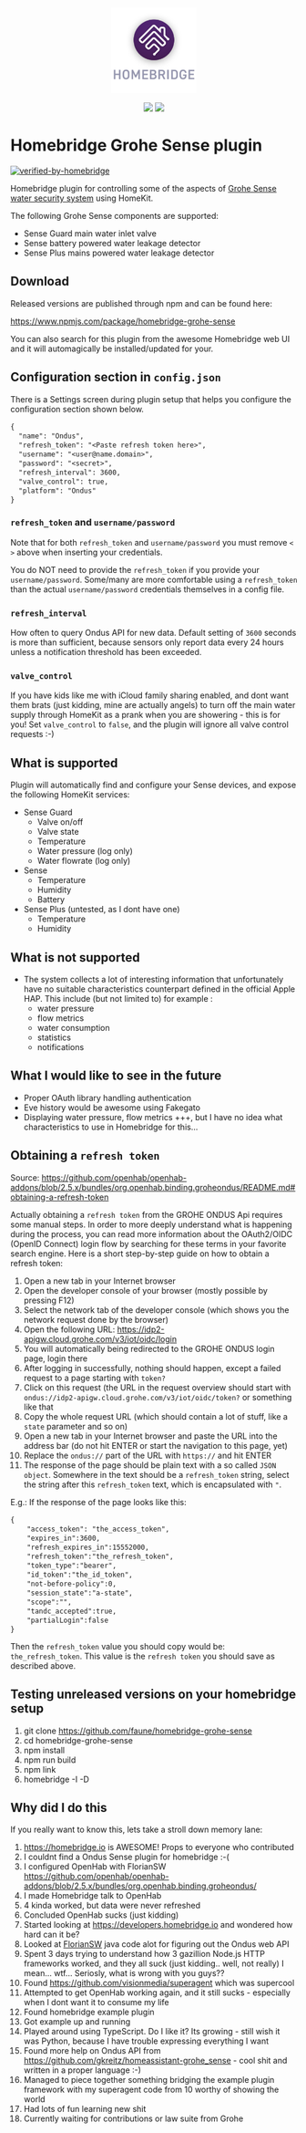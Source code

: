 
<p align="center">

<img src="https://github.com/homebridge/branding/raw/master/logos/homebridge-wordmark-logo-vertical.png" width="150"> 
</p>
<p align="center">

<img src="https://cdn.cloud.grohe.com/Web/4_3/ZZH_T22500C05_000_01_4_3/4_3/710/ZZH_T22500C05_000_01_4_3_4_3.jpg" width="150">
<img src="https://cdn.cloud.grohe.com/Web/4_3/ZZH_T22505D55_000_01_4_3/4_3/710/ZZH_T22505D55_000_01_4_3_4_3.jpg" width="150">
</p>


# Homebridge Grohe Sense plugin

[![verified-by-homebridge](https://badgen.net/badge/homebridge/verified/purple)](https://github.com/homebridge/homebridge/wiki/Verified-Plugins)

Homebridge plugin for controlling some of the aspects of [Grohe Sense water security system](https://www.grohe.co.uk/en_gb/smarthome/grohe-sense-water-security-system/) using HomeKit.

The following Grohe Sense components are supported:

  * Sense Guard main water inlet valve
  * Sense battery powered water leakage detector
  * Sense Plus mains powered water leakage detector

## Download

Released versions are published through npm and can be found here:

https://www.npmjs.com/package/homebridge-grohe-sense

You can also search for this plugin from the awesome Homebridge web UI and it will automagically be installed/updated for your.

## Configuration section in `config.json`

There is a Settings screen during plugin setup that helps you configure the configuration section shown below. 

````
{
  "name": "Ondus",
  "refresh_token": "<Paste refresh token here>",
  "username": "<user@name.domain>",
  "password": "<secret>",
  "refresh_interval": 3600,
  "valve_control": true,
  "platform": "Ondus"
}
````
### `refresh_token` and `username/password`
Note that for both `refresh_token` and `username/password` you must remove `< >` above when inserting your credentials. 

You do NOT need to provide the `refresh_token` if you provide your `username/password`. Some/many are more comfortable using a `refresh_token` than the actual `username/password` credentials themselves in a config file. 

### `refresh_interval`
How often to query Ondus API for new data. Default setting of `3600` seconds is more than sufficient, because sensors only report data every 24 hours unless a notification threshold has been exceeded.

### `valve_control`
If you have kids like me with iCloud family sharing enabled, and dont want them brats (just kidding, mine are actually angels) to turn off the main water supply through HomeKit as a prank when you are showering - this is for you! Set `valve_control` to `false`, and the plugin will ignore all valve control requests :-)


## What is supported

Plugin will automatically find and configure your Sense devices, and expose the following HomeKit services:

 * Sense Guard
   - Valve on/off
   - Valve state
   - Temperature
   - Water pressure (log only)
   - Water flowrate (log only)
 * Sense
   - Temperature
   - Humidity
   - Battery
 * Sense Plus (untested, as I dont have one)
   - Temperature
   - Humidity


## What is not supported

* The system collects a lot of interesting information that unfortunately have no suitable characteristics counterpart defined in the official Apple HAP. This include (but not limited to) for example :
  - water pressure
  - flow metrics
  - water consumption
  - statistics
  - notifications


## What I would like to see in the future
 
* Proper OAuth library handling authentication
* Eve history would be awesome using Fakegato
* Displaying water pressure, flow metrics +++, but I have no idea what characteristics to use in Homebridge for this...




## Obtaining a `refresh token`

Source: <https://github.com/openhab/openhab-addons/blob/2.5.x/bundles/org.openhab.binding.groheondus/README.md#obtaining-a-refresh-token>

Actually obtaining a `refresh token` from the GROHE ONDUS Api requires some manual steps.
In order to more deeply understand what is happening during the process, you can read more information about the OAuth2/OIDC (OpenID Connect) login flow by searching for these terms in your favorite search engine.
Here is a short step-by-step guide on how to obtain a refresh token:

1. Open a new tab in your Internet browser
2. Open the developer console of your browser (mostly possible by pressing F12)
3. Select the network tab of the developer console (which shows you the network request done by the browser)
4. Open the following URL: https://idp2-apigw.cloud.grohe.com/v3/iot/oidc/login
5. You will automatically being redirected to the GROHE ONDUS login page, login there
6. After logging in successfully, nothing should happen, except a failed request to a page starting with `token?`
7. Click on this request (the URL in the request overview should start with `ondus://idp2-apigw.cloud.grohe.com/v3/iot/oidc/token?` or something like that
8. Copy the whole request URL (which should contain a lot of stuff, like a `state` parameter and so on)
9. Open a new tab in your Internet browser and paste the URL into the address bar (do not hit ENTER or start the navigation to this page, yet)
10. Replace the `ondus://` part of the URL with `https://` and hit ENTER
11. The response of the page should be plain text with a so called `JSON object`. Somewhere in the text should be a `refresh_token` string, select the string after this `refresh_token` text, which is encapsulated with `"`.

E.g.: If the response of the page looks like this:

````
{
    "access_token": "the_access_token",
    "expires_in":3600,
    "refresh_expires_in":15552000,
    "refresh_token":"the_refresh_token",
    "token_type":"bearer",
    "id_token":"the_id_token",
    "not-before-policy":0,
    "session_state":"a-state",
    "scope":"",
    "tandc_accepted":true,
    "partialLogin":false
}
````

Then the `refresh_token` value you should copy would be: `the_refresh_token`.
This value is the `refresh token` you should save as described above.


## Testing unreleased versions on your homebridge setup

1. git clone https://github.com/faune/homebridge-grohe-sense
2. cd homebridge-grohe-sense
3. npm install
4. npm run build
5. npm link
6. homebridge -I -D


## Why did I do this

If you really want to know this, lets take a stroll down memory lane:

1. <https://homebridge.io> is AWESOME! Props to everyone who contributed
2. I couldnt find a Ondus Sense plugin for homebridge :-(
3. I configured OpenHab with FlorianSW <https://github.com/openhab/openhab-addons/blob/2.5.x/bundles/org.openhab.binding.groheondus/>
4. I made Homebridge talk to OpenHab
5. 4 kinda worked, but data were never refreshed
6. Concluded OpenHab sucks (just kidding)
7. Started looking at https://developers.homebridge.io and wondered how hard can it be?
8. Looked at [FlorianSW](https://github.com/FlorianSW/grohe-ondus-api-java) java code alot for figuring out the Ondus web API
9. Spent 3 days trying to understand how 3 gazillion Node.js HTTP frameworks worked, and they all suck (just kidding.. well, not really) I mean... wtf... Seriosly, what is wrong with you guys??
10. Found https://github.com/visionmedia/superagent which was supercool
11. Attempted to get OpenHab working again, and it still sucks - especially when I dont want it to consume my life
12. Found homebridge example plugin
13. Got example up and running
14. Played around using TypeScript. Do I like it? Its growing - still wish it was Python, because I have trouble expressing everything I want
15. Found more help on Ondus API from <https://github.com/gkreitz/homeassistant-grohe_sense> - cool shit and written in a proper language :-)
16. Managed to piece together something bridging the example plugin framework with my superagent code from 10 worthy of showing the world
17. Had lots of fun learning new shit
18. Currently waiting for contributions or law suite from Grohe

